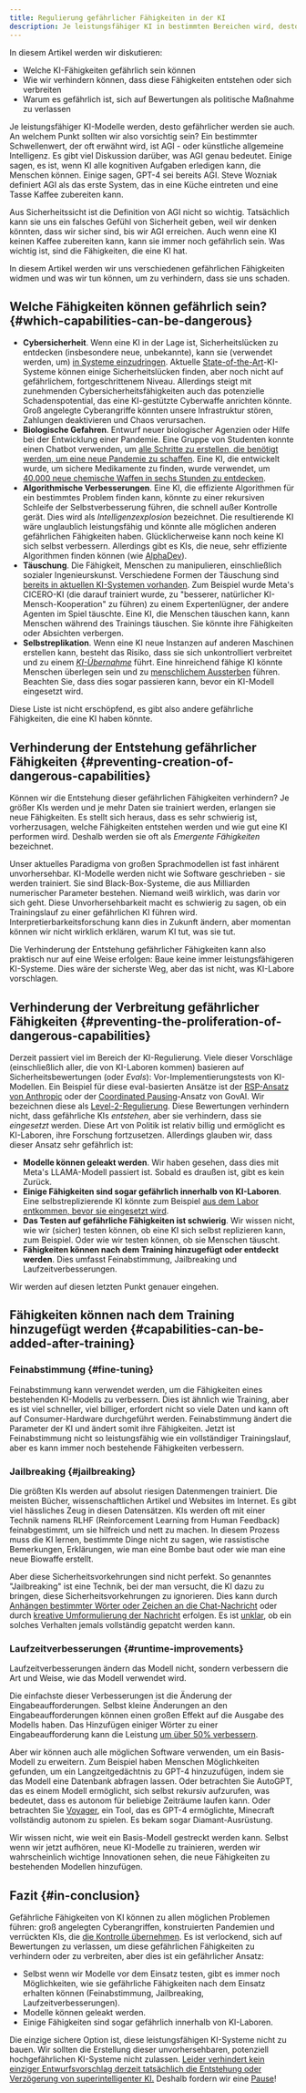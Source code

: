 ```yaml
---
title: Regulierung gefährlicher Fähigkeiten in der KI
description: Je leistungsfähiger KI in bestimmten Bereichen wird, desto größer werden die Risiken. Wie können wir verhindern, dass diese gefährlichen Fähigkeiten entstehen oder sich verbreiten?
---
```


In diesem Artikel werden wir diskutieren:

- Welche KI-Fähigkeiten gefährlich sein können
- Wie wir verhindern können, dass diese Fähigkeiten entstehen oder sich verbreiten
- Warum es gefährlich ist, sich auf Bewertungen als politische Maßnahme zu verlassen

Je leistungsfähiger KI-Modelle werden, desto gefährlicher werden sie auch.
An welchem Punkt sollten wir also vorsichtig sein?
Ein bestimmter Schwellenwert, der oft erwähnt wird, ist AGI - oder künstliche allgemeine Intelligenz.
Es gibt viel Diskussion darüber, was AGI genau bedeutet.
Einige sagen, es ist, wenn KI alle kognitiven Aufgaben erledigen kann, die Menschen können.
Einige sagen, GPT-4 sei bereits AGI.
Steve Wozniak definiert AGI als das erste System, das in eine Küche eintreten und eine Tasse Kaffee zubereiten kann.

Aus Sicherheitssicht ist die Definition von AGI nicht so wichtig.
Tatsächlich kann sie uns ein falsches Gefühl von Sicherheit geben, weil wir denken könnten, dass wir sicher sind, bis wir AGI erreichen.
Auch wenn eine KI keinen Kaffee zubereiten kann, kann sie immer noch gefährlich sein.
Was wichtig ist, sind die Fähigkeiten, die eine KI hat.

In diesem Artikel werden wir uns verschiedenen gefährlichen Fähigkeiten widmen und was wir tun können, um zu verhindern, dass sie uns schaden.

## Welche Fähigkeiten können gefährlich sein? {#which-capabilities-can-be-dangerous}

- **Cybersicherheit**. Wenn eine KI in der Lage ist, Sicherheitslücken zu entdecken (insbesondere neue, unbekannte), kann sie (verwendet werden, um) [in Systeme einzudringen](/cybersecurity-risks). Aktuelle [State-of-the-Art](/sota)-KI-Systeme können einige Sicherheitslücken finden, aber noch nicht auf gefährlichem, fortgeschrittenem Niveau. Allerdings steigt mit zunehmenden Cybersicherheitsfähigkeiten auch das potenzielle Schadenspotential, das eine KI-gestützte Cyberwaffe anrichten könnte. Groß angelegte Cyberangriffe könnten unsere Infrastruktur stören, Zahlungen deaktivieren und Chaos verursachen.
- **Biologische Gefahren**. Entwurf neuer biologischer Agenzien oder Hilfe bei der Entwicklung einer Pandemie. Eine Gruppe von Studenten konnte einen Chatbot verwenden, um [alle Schritte zu erstellen, die benötigt werden, um eine neue Pandemie zu schaffen](https://arxiv.org/abs/2306.03809). Eine KI, die entwickelt wurde, um sichere Medikamente zu finden, wurde verwendet, um [40.000 neue chemische Waffen in sechs Stunden zu entdecken](https://www.theverge.com/2022/3/17/22983197/ai-new-possible-chemical-weapons-generative-models-vx).
- **Algorithmische Verbesserungen**. Eine KI, die effiziente Algorithmen für ein bestimmtes Problem finden kann, könnte zu einer rekursiven Schleife der Selbstverbesserung führen, die schnell außer Kontrolle gerät. Dies wird als _Intelligenzexplosion_ bezeichnet. Die resultierende KI wäre unglaublich leistungsfähig und könnte alle möglichen anderen gefährlichen Fähigkeiten haben. Glücklicherweise kann noch keine KI sich selbst verbessern. Allerdings gibt es KIs, die neue, sehr effiziente Algorithmen finden können (wie [AlphaDev](https://www.deepmind.com/blog/alphadev-discovers-faster-sorting-algorithms)).
- **Täuschung**. Die Fähigkeit, Menschen zu manipulieren, einschließlich sozialer Ingenieurskunst. Verschiedene Formen der Täuschung sind [bereits in aktuellen KI-Systemen vorhanden](https://lethalintelligence.ai/post/ai-hired-human-to-solve-captcha/). Zum Beispiel wurde Meta's CICERO-KI (die darauf trainiert wurde, zu "besserer, natürlicher KI-Mensch-Kooperation" zu führen) zu einem Expertenlügner, der andere Agenten im Spiel täuschte. Eine KI, die Menschen täuschen kann, kann Menschen während des Trainings täuschen. Sie könnte ihre Fähigkeiten oder Absichten verbergen.
- **Selbstreplikation**. Wenn eine KI neue Instanzen auf anderen Maschinen erstellen kann, besteht das Risiko, dass sie sich unkontrolliert verbreitet und zu einem [_KI-Übernahme_](/ai-takeover) führt. Eine hinreichend fähige KI könnte Menschen überlegen sein und zu [menschlichem Aussterben](/xrisk) führen. Beachten Sie, dass dies sogar passieren kann, bevor ein KI-Modell eingesetzt wird.

Diese Liste ist nicht erschöpfend, es gibt also andere gefährliche Fähigkeiten, die eine KI haben könnte.

## Verhinderung der Entstehung gefährlicher Fähigkeiten {#preventing-creation-of-dangerous-capabilities}

Können wir die Entstehung dieser gefährlichen Fähigkeiten verhindern?
Je größer KIs werden und je mehr Daten sie trainiert werden, erlangen sie neue Fähigkeiten.
Es stellt sich heraus, dass es sehr schwierig ist, vorherzusagen, welche Fähigkeiten entstehen werden und wie gut eine KI performen wird.
Deshalb werden sie oft als _Emergente Fähigkeiten_ bezeichnet.

Unser aktuelles Paradigma von großen Sprachmodellen ist fast inhärent unvorhersehbar.
KI-Modelle werden nicht wie Software geschrieben - sie werden trainiert.
Sie sind Black-Box-Systeme, die aus Milliarden numerischer Parameter bestehen.
Niemand weiß wirklich, was darin vor sich geht.
Diese Unvorhersehbarkeit macht es schwierig zu sagen, ob ein Trainingslauf zu einer gefährlichen KI führen wird.
Interpretierbarkeitsforschung kann dies in Zukunft ändern, aber momentan können wir nicht wirklich erklären, warum KI tut, was sie tut.

Die Verhinderung der Entstehung gefährlicher Fähigkeiten kann also praktisch nur auf eine Weise erfolgen:
Baue keine immer leistungsfähigeren KI-Systeme.
Dies wäre der sicherste Weg, aber das ist nicht, was KI-Labore vorschlagen.

## Verhinderung der Verbreitung gefährlicher Fähigkeiten {#preventing-the-proliferation-of-dangerous-capabilities}

Derzeit passiert viel im Bereich der KI-Regulierung.
Viele dieser Vorschläge (einschließlich aller, die von KI-Laboren kommen) basieren auf Sicherheitsbewertungen (oder _Evals_): Vor-Implementierungstests von KI-Modellen.
Ein Beispiel für diese eval-basierten Ansätze ist der [RSP-Ansatz von Anthropic](https://evals.alignment.org/blog/2023-09-26-rsp/#:~:text=An%20RSP%20specifies%20what%20level,capabilities%20until%20protective%20measures%20improve.) oder der [Coordinated Pausing](https://www.governance.ai/research-paper/coordinated-pausing-evaluation-based-scheme)-Ansatz von GovAI.
Wir bezeichnen diese als [Level-2-Regulierung](/4-levels-of-ai-regulation).
Diese Bewertungen verhindern nicht, dass gefährliche KIs _entstehen_, aber sie verhindern, dass sie _eingesetzt_ werden.
Diese Art von Politik ist relativ billig und ermöglicht es KI-Laboren, ihre Forschung fortzusetzen.
Allerdings glauben wir, dass dieser Ansatz sehr gefährlich ist:

- **Modelle können geleakt werden**.
  Wir haben gesehen, dass dies mit Meta's LLAMA-Modell passiert ist. Sobald es draußen ist, gibt es kein Zurück.
- **Einige Fähigkeiten sind sogar gefährlich innerhalb von KI-Laboren**.
  Eine selbstreplizierende KI könnte zum Beispiel [aus dem Labor entkommen, bevor sie eingesetzt wird](https://lethalintelligence.ai/post/ai-escaped-its-container/).
- **Das Testen auf gefährliche Fähigkeiten ist schwierig**.
  Wir wissen nicht, wie wir (sicher) testen können, ob eine KI sich selbst replizieren kann, zum Beispiel. Oder wie wir testen können, ob sie Menschen täuscht.
- **Fähigkeiten können nach dem Training hinzugefügt oder entdeckt werden**.
  Dies umfasst Feinabstimmung, Jailbreaking und Laufzeitverbesserungen.

Wir werden auf diesen letzten Punkt genauer eingehen.

## Fähigkeiten können nach dem Training hinzugefügt werden {#capabilities-can-be-added-after-training}

### Feinabstimmung {#fine-tuning}

Feinabstimmung kann verwendet werden, um die Fähigkeiten eines bestehenden KI-Modells zu verbessern.
Dies ist ähnlich wie Training, aber es ist viel schneller, viel billiger, erfordert nicht so viele Daten und kann oft auf Consumer-Hardware durchgeführt werden.
Feinabstimmung ändert die Parameter der KI und ändert somit ihre Fähigkeiten.
Jetzt ist Feinabstimmung nicht so leistungsfähig wie ein vollständiger Trainingslauf, aber es kann immer noch bestehende Fähigkeiten verbessern.

### Jailbreaking {#jailbreaking}

Die größten KIs werden auf absolut riesigen Datenmengen trainiert.
Die meisten Bücher, wissenschaftlichen Artikel und Websites im Internet.
Es gibt viel hässliches Zeug in diesen Datensätzen.
KIs werden oft mit einer Technik namens RLHF (Reinforcement Learning from Human Feedback) feinabgestimmt, um sie hilfreich und nett zu machen.
In diesem Prozess muss die KI lernen, bestimmte Dinge nicht zu sagen, wie rassistische Bemerkungen, Erklärungen, wie man eine Bombe baut oder wie man eine neue Biowaffe erstellt.

Aber diese Sicherheitsvorkehrungen sind nicht perfekt.
So genanntes "Jailbreaking" ist eine Technik, bei der man versucht, die KI dazu zu bringen, diese Sicherheitsvorkehrungen zu ignorieren.
Dies kann durch [Anhängen bestimmter Wörter oder Zeichen an die Chat-Nachricht](https://twitter.com/AIPanicLive/status/1678942758872989696) oder durch [kreative Umformulierung der Nachricht](https://twitter.com/_annieversary/status/1647865782741749760) erfolgen.
Es ist [unklar](https://llm-attacks.org/), ob ein solches Verhalten jemals vollständig gepatcht werden kann.

### Laufzeitverbesserungen {#runtime-improvements}

Laufzeitverbesserungen ändern das Modell nicht, sondern verbessern die Art und Weise, wie das Modell verwendet wird.

Die einfachste dieser Verbesserungen ist die Änderung der Eingabeaufforderungen.
Selbst kleine Änderungen an den Eingabeaufforderungen können einen großen Effekt auf die Ausgabe des Modells haben.
Das Hinzufügen einiger Wörter zu einer Eingabeaufforderung kann die Leistung [um über 50% verbessern](https://arxiv.org/pdf/2309.03409.pdf).

Aber wir können auch alle möglichen Software verwenden, um ein Basis-Modell zu erweitern.
Zum Beispiel haben Menschen Möglichkeiten gefunden, um ein Langzeitgedächtnis zu GPT-4 hinzuzufügen, indem sie das Modell eine Datenbank abfragen lassen.
Oder betrachten Sie AutoGPT, das es einem Modell ermöglicht, sich selbst rekursiv aufzurufen, was bedeutet, dass es autonom für beliebige Zeiträume laufen kann.
Oder betrachten Sie [Voyager](https://arxiv.org/abs/2305.16291), ein Tool, das es GPT-4 ermöglichte, Minecraft vollständig autonom zu spielen. Es bekam sogar Diamant-Ausrüstung.

Wir wissen nicht, wie weit ein Basis-Modell gestreckt werden kann.
Selbst wenn wir jetzt aufhören, neue KI-Modelle zu trainieren, werden wir wahrscheinlich wichtige Innovationen sehen, die neue Fähigkeiten zu bestehenden Modellen hinzufügen.

## Fazit {#in-conclusion}

Gefährliche Fähigkeiten von KI können zu allen möglichen Problemen führen: groß angelegten Cyberangriffen, konstruierten Pandemien und verrückten KIs, die [die Kontrolle übernehmen](/ai-takeover).
Es ist verlockend, sich auf Bewertungen zu verlassen, um diese gefährlichen Fähigkeiten zu verhindern oder zu verbreiten, aber dies ist ein gefährlicher Ansatz:

- Selbst wenn wir Modelle vor dem Einsatz testen, gibt es immer noch Möglichkeiten, wie sie gefährliche Fähigkeiten nach dem Einsatz erhalten können (Feinabstimmung, Jailbreaking, Laufzeitverbesserungen).
- Modelle können geleakt werden.
- Einige Fähigkeiten sind sogar gefährlich innerhalb von KI-Laboren.

Die einzige sichere Option ist, diese leistungsfähigen KI-Systeme nicht zu bauen.
Wir sollten die Erstellung dieser unvorhersehbaren, potenziell hochgefährlichen KI-Systeme nicht zulassen.
[Leider verhindert kein einziger Entwurfsvorschlag derzeit tatsächlich die Entstehung oder Verzögerung von superintelligenter KI.](https://twitter.com/PauseAI/status/1704998018322141496)
Deshalb fordern wir eine [Pause](/proposal)!
